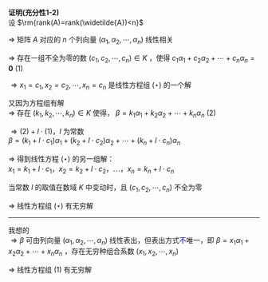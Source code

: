 **证明(充分性1-2)**  
设 $\rm{rank(A)=rank(\widetilde{A})<n}$  
  
$\Rightarrow$ 矩阵 $A$ 对应的 $n$ 个列向量 $(\alpha_1,\alpha_2,\cdots,\alpha_n)$ 线性相关  
  
$\Rightarrow$ 存在一组不全为零的数 $(c_1,c_2,\cdots,c_n)\in K$ ，使得 $c_1\alpha_1  
+c_2\alpha_2+\cdots+c_n\alpha_n=\mathbf0\ (1)$  
  
$\Rightarrow x_1=c_1,x_2=c_2,\cdots,x_n=c_n$ 是线性方程组 $(\star)$ 的一个解  
  
又因为方程组有解  
$\Rightarrow$ 存在 $(k_1,k_2,\cdots,k_n)\in K$ 使得， $\beta=k_1\alpha_1+k_2\alpha_2+\cdots  
+k_n\alpha_n\ (2)$  
  
$\Rightarrow(2)+l\cdot(1)，l$ 为常数  
$\beta=(k_1+l\cdot c_1)\alpha_1  
+(k_2+l\cdot c_2)\alpha_2+\cdots  
+(k_n+l\cdot c_n)\alpha_n$  
  
$\Rightarrow$ 得到线性方程 $(\star)$ 的另一组解：  
$x_1=k_1+l\cdot c_1，x_2=k_2+l\cdot c_2，\cdots，x_n=k_n+l\cdot c_n$  
  
当常数 $l$ 的取值在数域 $K$ 中变动时，且 $(c_1,c_2,\cdots,c_n)$ 不全为零  
  
$\Rightarrow$ 线性方程组 $(\star)$ 有无穷解  
  
---  
我想的  
$\Rightarrow\beta$ 可由列向量 $(\alpha_1,\alpha_2,  
\cdots,\alpha_n)$ 线性表出，但表出方式<font color=blue>不</font>唯一，即 $\beta=x_1\alpha_1+x_2\alpha_2+\cdots+x_n\alpha_n$ ，存在无穷种组合系数 $(x_1,x_2,\cdots,x_n)$  
  
$\Rightarrow$ 线性方程组 $(1)$ 有无穷解  
